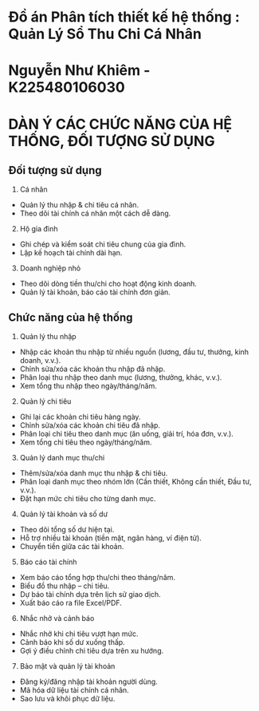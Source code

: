 # Đồ án Phân tích thiết kế hệ thống : Quản Lý Sổ Thu Chi Cá Nhân
# Nguyễn Như Khiêm - K225480106030
# DÀN Ý CÁC CHỨC NĂNG CỦA HỆ THỐNG, ĐỐI TƯỢNG SỬ DỤNG
## Đối tượng sử dụng
1. Cá nhân
- Quản lý thu nhập & chi tiêu cá nhân.
- Theo dõi tài chính cá nhân một cách dễ dàng.
2. Hộ gia đình
- Ghi chép và kiểm soát chi tiêu chung của gia đình.
- Lập kế hoạch tài chính dài hạn.
3. Doanh nghiệp nhỏ
- Theo dõi dòng tiền thu/chi cho hoạt động kinh doanh.
- Quản lý tài khoản, báo cáo tài chính đơn giản.
## Chức năng của hệ thống
1. Quản lý thu nhập
- Nhập các khoản thu nhập từ nhiều nguồn (lương, đầu tư, thưởng, kinh doanh, v.v.).
- Chỉnh sửa/xóa các khoản thu nhập đã nhập.
- Phân loại thu nhập theo danh mục (lương, thưởng, khác, v.v.).
- Xem tổng thu nhập theo ngày/tháng/năm.
2. Quản lý chi tiêu
- Ghi lại các khoản chi tiêu hàng ngày.
- Chỉnh sửa/xóa các khoản chi tiêu đã nhập.
- Phân loại chi tiêu theo danh mục (ăn uống, giải trí, hóa đơn, v.v.).
- Xem tổng chi tiêu theo ngày/tháng/năm.
3. Quản lý danh mục thu/chi
- Thêm/sửa/xóa danh mục thu nhập & chi tiêu.
- Phân loại danh mục theo nhóm lớn (Cần thiết, Không cần thiết, Đầu tư, v.v.).
- Đặt hạn mức chi tiêu cho từng danh mục.
4. Quản lý tài khoản và số dư
- Theo dõi tổng số dư hiện tại.
- Hỗ trợ nhiều tài khoản (tiền mặt, ngân hàng, ví điện tử).
- Chuyển tiền giữa các tài khoản.
5. Báo cáo tài chính
- Xem báo cáo tổng hợp thu/chi theo tháng/năm.
- Biểu đồ thu nhập – chi tiêu.
- Dự báo tài chính dựa trên lịch sử giao dịch.
- Xuất báo cáo ra file Excel/PDF.
6. Nhắc nhở và cảnh báo
- Nhắc nhở khi chi tiêu vượt hạn mức.
- Cảnh báo khi số dư xuống thấp.
- Gợi ý điều chỉnh chi tiêu dựa trên xu hướng.
7. Bảo mật và quản lý tài khoản
- Đăng ký/đăng nhập tài khoản người dùng.
- Mã hóa dữ liệu tài chính cá nhân.
- Sao lưu và khôi phục dữ liệu.
